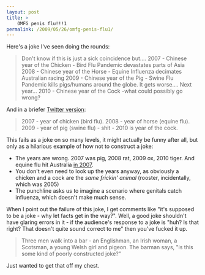 ```yaml
---
layout: post
title: >
    OMFG penis flu!!!1
permalink: /2009/05/26/omfg-penis-flu1/
---
```

Here's a joke I've seen doing the rounds:
<blockquote>Don't know if this is just a sick coincidence but.... 2007 - Chinese year of the Chicken - Bird Flu Pandemic devastates parts of Asia 2008 - Chinese year of the Horse - Equine Influenza decimates Australian racing 2009 - Chinese year of the Pig - Swine Flu Pandemic kills pigs/humans around the globe. It gets worse.... Next year... 2010 - Chinese year of the Cock -what could possibly go wrong?</blockquote>
And in a briefer <a href="http://twitter.com/DarrenLethem/status/1925339733" target="_blank">Twitter version</a>:
<blockquote>2007 - year of chicken (bird flu). 2008 - year of horse (equine flu). 2009 - year of pig (swine flu) - shit - 2010 is year of the cock.</blockquote>
This fails as a joke on so many levels, it might actually be funny after all, but only as a hilarious example of how not to construct a joke:
<ul>
	<li>The years are wrong. 2007 was pig, 2008 rat, 2009 ox, 2010 tiger. And equine flu hit Australia <a href="http://en.wikipedia.org/wiki/2007_Australian_equine_influenza_outbreak">in 2007</a>.</li>
	<li>You don't even need to look up the years anyway, as obviously a chicken and a cock are the <em>same frickin' animal</em> (rooster, incidentally, which was 2005)</li>
	<li>The punchline asks us to imagine a scenario where genitals catch influenza, which doesn't make much sense.</li>
</ul>
When I point out the failure of this joke, I get comments like "it's supposed to be a joke - why let facts get in the way?". Well, a good joke shouldn't have glaring errors in it - if the audience's response to a joke is "huh? Is that right? That doesn't quite sound correct to me" then you've fucked it up.
<blockquote>Three men walk into a bar - an Englishman, an Irish woman, a Scotsman, a young Welsh girl and pigeon. The barman says, "is this some kind of poorly constructed joke?"</blockquote>
Just wanted to get that off my chest.